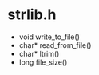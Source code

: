 # strlib.h
- void write\_to\_file()
- char\* read\_from\_file()
- char\* ltrim()
- long file\_size()
